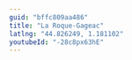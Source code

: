 ```yaml
---
guid: "bffc809aa486"
title: "La Roque-Gageac"
latlng: "44.826249, 1.181102"
youtubeId: "-28c8px63hE" 
---
```

